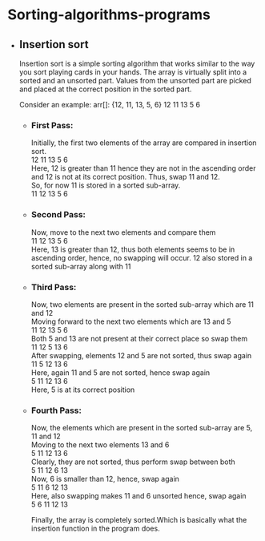 <h1> Sorting-algorithms-programs</h1>
<ul>
<li><h2>Insertion sort</h2>
  <p>
Insertion sort is a simple sorting algorithm that works similar to the way you sort playing cards in your hands. The array is virtually split into a sorted and an unsorted part. Values from the unsorted part are picked and placed at the correct position in the sorted part.</br>
  
Consider an example: arr[]: {12, 11, 13, 5, 6}
   12   	   11   	   13   	   5   	   6   
   <ul>
<li><h3>First Pass:</h3>
Initially, the first two elements of the array are compared in insertion sort.</br>
   12   	   11   	   13   	   5   	   6   </br>
Here, 12 is greater than 11 hence they are not in the ascending order and 12 is not at its correct position. Thus, swap 11 and 12.</br>
So, for now 11 is stored in a sorted sub-array.</br>
   11   	   12   	   13   	   5   	   6   </br>
</li>
     <li>
<h3>Second Pass:</h3>

 Now, move to the next two elements and compare them</br>
   11   	   12   	   13   	   5   	   6   </br>
Here, 13 is greater than 12, thus both elements seems to be in ascending order, hence, no swapping will occur. 12 also stored in a sorted sub-array along with 11</br>
</li>
<li>
<h3>Third Pass:</h3>

Now, two elements are present in the sorted sub-array which are 11 and 12</br>
Moving forward to the next two elements which are 13 and 5</br>
   11   	   12   	   13   	   5   	   6   </br>
Both 5 and 13 are not present at their correct place so swap them</br>
   11   	   12   	   5   	   13   	   6</br>
After swapping, elements 12 and 5 are not sorted, thus swap again</br>
   11   	   5   	   12   	   13   	   6   </br>
Here, again 11 and 5 are not sorted, hence swap again</br>
   5   	   11   	   12   	   13   	   6   </br>
Here, 5 is at its correct position</br>
</li>
<li>
<h3>Fourth Pass:</h3>

Now, the elements which are present in the sorted sub-array are 5, 11 and 12</br>
Moving to the next two elements 13 and 6</br>
   5   	   11   	   12   	   13   	   6   </br>
Clearly, they are not sorted, thus perform swap between both</br>
   5   	   11   	   12   	   6   	   13   </br>
Now, 6 is smaller than 12, hence, swap again</br>
   5   	   11   	   6   	   12   	   13   </br>
Here, also swapping makes 11 and 6 unsorted hence, swap again</br>
   5   	   6   	   11   	   12   	   13   </br>
   </li>
Finally, the array is completely sorted.Which is basically what the insertion function in the program does.

</ul>
</p>




</li>












  
</ul>
